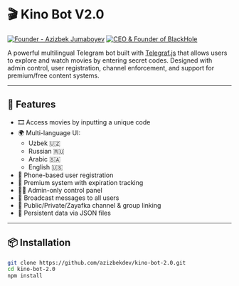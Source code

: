 # 🎬 Kino Bot V2.0

[![Founder - Azizbek Jumaboyev](https://img.shields.io/badge/CEO%20%26%20Founder-Azizbek%20Jumaboyev-black?style=flat-square)](https://t.me/azizbek_jumaboyev)
[![CEO & Founder of BlackHole](https://img.shields.io/badge/Company-BlackHole-darkblue?style=flat-square)](https://t.me/blackholetm)

A powerful multilingual Telegram bot built with [Telegraf.js](https://telegraf.js.org) that allows users to explore and watch movies by entering secret codes. Designed with admin control, user registration, channel enforcement, and support for premium/free content systems.

---

## 🚀 Features

- 🎞 Access movies by inputting a unique code
- 🌍 Multi-language UI:
  - Uzbek 🇺🇿
  - Russian 🇷🇺
  - Arabic 🇸🇦
  - English 🇺🇸
- 🧾 Phone-based user registration
- 💎 Premium system with expiration tracking
- 🧑‍💻 Admin-only control panel
- 📡 Broadcast messages to all users
- 📌 Public/Private/Zayafka channel & group linking
- 💽 Persistent data via JSON files

---

## 📦 Installation

```bash
git clone https://github.com/azizbekdev/kino-bot-2.0.git
cd kino-bot-2.0
npm install
```
